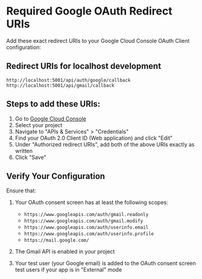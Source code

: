 # Required Google OAuth Redirect URIs

Add these exact redirect URIs to your Google Cloud Console OAuth Client configuration:

## Redirect URIs for localhost development

```
http://localhost:5001/api/auth/google/callback
http://localhost:5001/api/gmail/callback
```

## Steps to add these URIs:

1. Go to [Google Cloud Console](https://console.cloud.google.com/)
2. Select your project
3. Navigate to "APIs & Services" > "Credentials"
4. Find your OAuth 2.0 Client ID (Web application) and click "Edit"
5. Under "Authorized redirect URIs", add both of the above URIs exactly as written
6. Click "Save"

## Verify Your Configuration

Ensure that:

1. Your OAuth consent screen has at least the following scopes:
   - `https://www.googleapis.com/auth/gmail.readonly`
   - `https://www.googleapis.com/auth/gmail.modify`
   - `https://www.googleapis.com/auth/userinfo.email`
   - `https://www.googleapis.com/auth/userinfo.profile`
   - `https://mail.google.com/`

2. The Gmail API is enabled in your project

3. Your test user (your Google email) is added to the OAuth consent screen test users if your app is in "External" mode